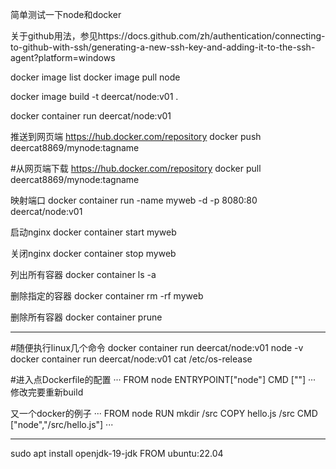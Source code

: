 简单测试一下node和docker

关于github用法，参见https://docs.github.com/zh/authentication/connecting-to-github-with-ssh/generating-a-new-ssh-key-and-adding-it-to-the-ssh-agent?platform=windows

docker image list
docker image pull node

docker image build -t deercat/node:v01 .

docker container run deercat/node:v01

推送到网页端 https://hub.docker.com/repository
docker push deercat8869/mynode:tagname

#从网页端下载 https://hub.docker.com/repository
docker pull deercat8869/mynode:tagname

映射端口
docker container run -name myweb -d -p 8080:80 deercat/node:v01

启动nginx
docker container start myweb

关闭nginx
docker container stop myweb

列出所有容器
docker container ls -a

删除指定的容器
docker container rm -rf myweb

删除所有容器
docker container prune

*********************************
#随便执行linux几个命令
docker container run deercat/node:v01 node -v
docker container run deercat/node:v01 cat /etc/os-release

#进入点Dockerfile的配置
···
FROM node
ENTRYPOINT["node"]
CMD [""]
···
修改完要重新build

又一个docker的例子
···
FROM node
RUN mkdir /src
COPY hello.js /src
CMD ["node","/src/hello.js"]
···



*************************************************
sudo apt install openjdk-19-jdk
FROM ubuntu:22.04